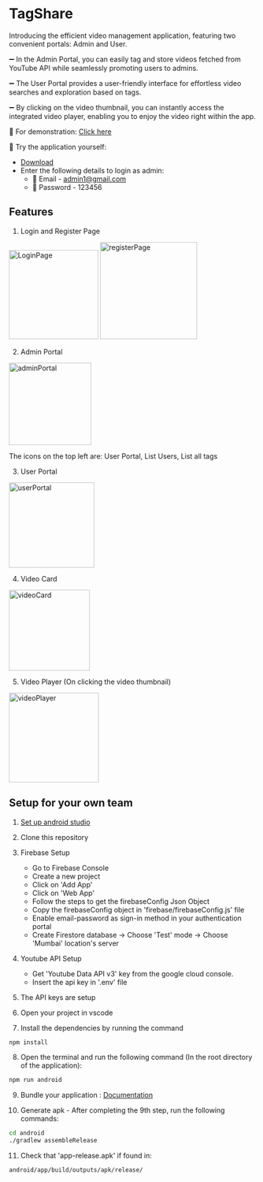 # TagShare

Introducing the efficient video management application, featuring two convenient portals: Admin and User. 

➖ In the Admin Portal, you can easily tag and  store videos fetched from YouTube API while seamlessly promoting users to admins.

➖ The User Portal provides a user-friendly interface for effortless video searches and exploration based on tags. 

➖ By clicking on the video thumbnail, you can instantly access the integrated video player, enabling you to enjoy the video right within the app.

🚀 For demonstration: [Click here](https://youtu.be/obvHPmFUYRI)

🚀 Try the application yourself: 
   * [Download](https://drive.google.com/drive/folders/113_xknf12qSU9xp3DPUWdijk9ZoTidzk?usp=sharing)
   * Enter the following details to login as admin:
      * 📧 Email - admin1@gmail.com
      * 🔑 Password - 123456

## Features

1. Login and Register Page
<img width="181" alt="LoginPage" src="https://github.com/Lak-shay/TagShare-android/assets/88343117/dfa0c93d-c330-4ff4-b6b2-109f98f981d8">
<img width="197" alt="registerPage" src="https://github.com/Lak-shay/TagShare-android/assets/88343117/d5a40c5e-ee2d-4742-96cd-e2d6b45501cd">

2. Admin Portal
<img width="167" alt="adminPortal" src="https://github.com/Lak-shay/TagShare-android/assets/88343117/ebc6c97c-dd16-4857-a9f2-196fe70cca04">

The icons on the top left are: User Portal, List Users, List all tags

3. User Portal
<img width="173" alt="userPortal" src="https://github.com/Lak-shay/TagShare-android/assets/88343117/6bfae6a9-9a0f-470f-be9a-74fd6ef695e9">

4. Video Card
<img width="164" alt="videoCard" src="https://github.com/Lak-shay/TagShare-android/assets/88343117/4b1d1acb-77c5-4938-996f-a70525697e50">

5. Video Player (On clicking the video thumbnail)
<img width="182" alt="videoPlayer" src="https://github.com/Lak-shay/TagShare-android/assets/88343117/21012659-8274-4a5b-9c95-b64546eabdfc">

## Setup for your own team

1. [Set up android studio](https://reactnative.dev/docs/environment-setup)

2. Clone this repository

3. Firebase Setup
    * Go to Firebase Console
    * Create a new project
    * Click on 'Add App' 
    * Click on 'Web App'
    * Follow the steps to get the firebaseConfig Json Object
    * Copy the firebaseConfig object in 'firebase/firebaseConfig.js' file
    * Enable email-password as sign-in method in your authentication portal
    * Create Firestore database -> Choose 'Test' mode -> Choose 'Mumbai' location's server

4. Youtube API Setup
    * Get 'Youtube Data API v3' key from the google cloud console.
    * Insert the api key in '.env' file

5. The API keys are setup

6. Open your project in vscode

7. Install the dependencies by running the command

```bash
npm install
```

8. Open the terminal and run the following command (In the root directory of the application):

```bash
npm run android
```

9. Bundle your application : [Documentation](https://reactnative.dev/docs/signed-apk-android)

10. Generate apk - After completing the 9th step, run the following commands:

```bash
cd android
./gradlew assembleRelease
```

11. Check that 'app-release.apk' if found in:
```bash
android/app/build/outputs/apk/release/
```


    
